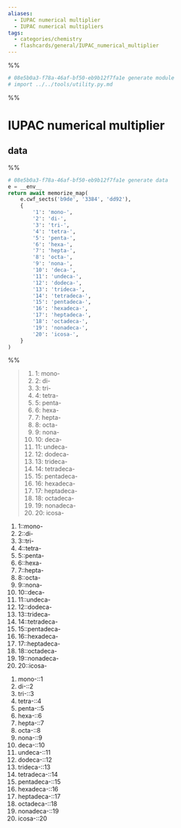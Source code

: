 ```yaml
---
aliases:
  - IUPAC numerical multiplier
  - IUPAC numerical multipliers
tags:
  - categories/chemistry
  - flashcards/general/IUPAC_numerical_multiplier
---
```


%%
```Python
# 08e5b0a3-f78a-46af-bf50-eb9b12f7fa1e generate module
# import ../../tools/utility.py.md
```
%%

# IUPAC numerical multiplier

## data

%%
```Python
# 08e5b0a3-f78a-46af-bf50-eb9b12f7fa1e generate data
e = __env__
return await memorize_map(
	e.cwf_sects('b9de', '3384', 'dd92'),
	{
		'1': 'mono-',
		'2': 'di-',
		'3': 'tri-',
		'4': 'tetra-',
		'5': 'penta-',
		'6': 'hexa-',
		'7': 'hepta-',
		'8': 'octa-',
		'9': 'nona-',
		'10': 'deca-',
		'11': 'undeca-',
		'12': 'dodeca-',
		'13': 'trideca-',
		'14': 'tetradeca-',
		'15': 'pentadeca-',
		'16': 'hexadeca-',
		'17': 'heptadeca-',
		'18': 'octadeca-',
		'19': 'nonadeca-',
		'20': 'icosa-',
	}
)
```
%%

<!--08e5b0a3-f78a-46af-bf50-eb9b12f7fa1e generate section="b9de"--><!-- The following content is generated at 2023-03-20T22:41:22.058927+08:00. Any edits will be overridden! -->

> 1. 1: mono-
> 2. 2: di-
> 3. 3: tri-
> 4. 4: tetra-
> 5. 5: penta-
> 6. 6: hexa-
> 7. 7: hepta-
> 8. 8: octa-
> 9. 9: nona-
> 10. 10: deca-
> 11. 11: undeca-
> 12. 12: dodeca-
> 13. 13: trideca-
> 14. 14: tetradeca-
> 15. 15: pentadeca-
> 16. 16: hexadeca-
> 17. 17: heptadeca-
> 18. 18: octadeca-
> 19. 19: nonadeca-
> 20. 20: icosa-

<!--/08e5b0a3-f78a-46af-bf50-eb9b12f7fa1e-->

<!--08e5b0a3-f78a-46af-bf50-eb9b12f7fa1e generate section="3384"--><!-- The following content is generated at 2023-03-20T22:09:02.368978+08:00. Any edits will be overridden! -->

1. 1::mono- <!--SR:!2024-03-20,275,330-->
2. 2::di- <!--SR:!2024-04-11,291,330-->
3. 3::tri- <!--SR:!2024-06-05,334,330-->
4. 4::tetra- <!--SR:!2024-03-10,264,330-->
5. 5::penta- <!--SR:!2024-03-07,262,330-->
6. 6::hexa- <!--SR:!2024-03-02,257,330-->
7. 7::hepta- <!--SR:!2024-03-03,258,330-->
8. 8::octa- <!--SR:!2024-04-10,290,330-->
9. 9::nona- <!--SR:!2024-05-11,314,330-->
10. 10::deca- <!--SR:!2024-04-09,289,330-->
11. 11::undeca- <!--SR:!2024-03-30,279,330-->
12. 12::dodeca- <!--SR:!2023-12-04,181,310-->
13. 13::trideca- <!--SR:!2024-03-05,260,330-->
14. 14::tetradeca- <!--SR:!2024-03-19,274,330-->
15. 15::pentadeca- <!--SR:!2023-08-09,38,290-->
16. 16::hexadeca- <!--SR:!2024-02-27,253,330-->
17. 17::heptadeca- <!--SR:!2023-10-18,145,290-->
18. 18::octadeca- <!--SR:!2024-06-07,336,330-->
19. 19::nonadeca- <!--SR:!2024-03-04,259,330-->
20. 20::icosa- <!--SR:!2023-12-20,184,310-->

<!--/08e5b0a3-f78a-46af-bf50-eb9b12f7fa1e-->

<!--08e5b0a3-f78a-46af-bf50-eb9b12f7fa1e generate section="dd92"--><!-- The following content is generated at 2023-03-20T22:09:02.354466+08:00. Any edits will be overridden! -->

1. mono-::1 <!--SR:!2024-04-08,288,330-->
2. di-::2 <!--SR:!2024-06-06,335,330-->
3. tri-::3 <!--SR:!2024-03-06,261,330-->
4. tetra-::4 <!--SR:!2024-02-28,254,330-->
5. penta-::5 <!--SR:!2024-03-31,280,330-->
6. hexa-::6 <!--SR:!2024-01-16,219,310-->
7. hepta-::7 <!--SR:!2023-10-17,144,290-->
8. octa-::8 <!--SR:!2024-03-01,256,330-->
9. nona-::9 <!--SR:!2024-06-08,337,330-->
10. deca-::10 <!--SR:!2024-05-09,312,330-->
11. undeca-::11 <!--SR:!2024-04-18,296,330-->
12. dodeca-::12 <!--SR:!2024-03-18,273,330-->
13. trideca-::13 <!--SR:!2024-02-29,255,330-->
14. tetradeca-::14 <!--SR:!2023-12-09,185,310-->
15. pentadeca-::15 <!--SR:!2024-01-01,204,310-->
16. hexadeca-::16 <!--SR:!2024-05-10,313,330-->
17. heptadeca-::17 <!--SR:!2024-02-12,244,330-->
18. octadeca-::18 <!--SR:!2024-04-01,281,330-->
19. nonadeca-::19 <!--SR:!2024-04-12,292,330-->
20. icosa-::20 <!--SR:!2024-04-17,295,330-->

<!--/08e5b0a3-f78a-46af-bf50-eb9b12f7fa1e-->

